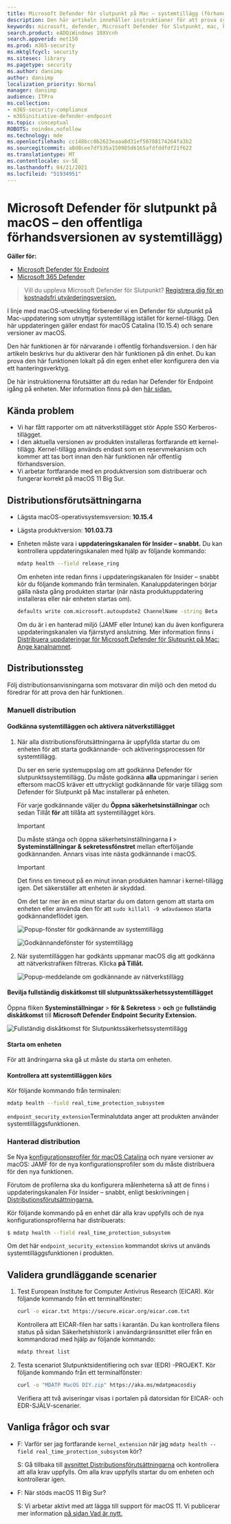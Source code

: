 ```yaml
---
title: Microsoft Defender för slutpunkt på Mac – systemtillägg (förhandsversion)
description: Den här artikeln innehåller instruktioner för att prova systemtilläggsfunktionen i Microsoft Defender för slutpunkt på Mac. Den här funktionen är för närvarande i offentlig förhandsversion.
keywords: microsoft, defender, Microsoft Defender för Slutpunkt, mac, kernel, system, tillägg, catalina
search.product: eADQiWindows 10XVcnh
search.appverid: met150
ms.prod: m365-security
ms.mktglfcycl: security
ms.sitesec: library
ms.pagetype: security
ms.author: dansimp
author: dansimp
localization_priority: Normal
manager: dansimp
audience: ITPro
ms.collection:
- m365-security-compliance
- m365initiative-defender-endpoint
ms.topic: conceptual
ROBOTS: noindex,nofollow
ms.technology: mde
ms.openlocfilehash: cc148bcc0b2623eaaa8d31ef50708174264fa3b2
ms.sourcegitcommit: a8d8cee7df535a150985d6165afdfddfdf21f622
ms.translationtype: MT
ms.contentlocale: sv-SE
ms.lasthandoff: 04/21/2021
ms.locfileid: "51934951"
---
```

# <a name="microsoft-defender-for-endpoint-on-macos---system-extensions-public-preview"></a>Microsoft Defender för slutpunkt på macOS – den offentliga förhandsversionen av systemtillägg)

**Gäller för:**
- [Microsoft Defender för Endpoint](https://go.microsoft.com/fwlink/p/?linkid=2154037)
- [Microsoft 365 Defender](https://go.microsoft.com/fwlink/?linkid=2118804)

> Vill du uppleva Microsoft Defender för Slutpunkt? [Registrera dig för en kostnadsfri utvärderingsversion.](https://www.microsoft.com/microsoft-365/windows/microsoft-defender-atp?ocid=docs-wdatp-exposedapis-abovefoldlink)

I linje med macOS-utveckling förbereder vi en Defender för slutpunkt på Mac-uppdatering som utnyttjar systemtillägg istället för kernel-tillägg. Den här uppdateringen gäller endast för macOS Catalina (10.15.4) och senare versioner av macOS.

Den här funktionen är för närvarande i offentlig förhandsversion. I den här artikeln beskrivs hur du aktiverar den här funktionen på din enhet. Du kan prova den här funktionen lokalt på din egen enhet eller konfigurera den via ett hanteringsverktyg.

De här instruktionerna förutsätter att du redan har Defender för Endpoint igång på enheten. Mer information finns på den [här sidan.](microsoft-defender-endpoint-mac.md)

## <a name="known-issues"></a>Kända problem

- Vi har fått rapporter om att nätverkstillägget stör Apple SSO Kerberos-tillägget.
- I den aktuella versionen av produkten installeras fortfarande ett kernel-tillägg. Kernel-tillägg används endast som en reservmekanism och kommer att tas bort innan den här funktionen når offentlig förhandsversion.
- Vi arbetar fortfarande med en produktversion som distribuerar och fungerar korrekt på macOS 11 Big Sur.

## <a name="deployment-prerequisites"></a>Distributionsförutsättningarna

- Lägsta macOS-operativsystemsversion: **10.15.4**
- Lägsta produktversion: **101.03.73**
- Enheten måste vara i **uppdateringskanalen för Insider – snabbt.** Du kan kontrollera uppdateringskanalen med hjälp av följande kommando:

  ```bash
  mdatp health --field release_ring
  ```

  Om enheten inte redan finns i uppdateringskanalen för Insider – snabbt kör du följande kommando från terminalen. Kanaluppdateringen börjar gälla nästa gång produkten startar (när nästa produktuppdatering installeras eller när enheten startas om).

  ```bash
  defaults write com.microsoft.autoupdate2 ChannelName -string Beta
  ```

  Om du är i en hanterad miljö (JAMF eller Intune) kan du även konfigurera uppdateringskanalen via fjärrstyrd anslutning. Mer information finns i [Distribuera uppdateringar för Microsoft Defender för Slutpunkt på Mac: Ange kanalnamnet](mac-updates.md#set-the-channel-name).

## <a name="deployment-steps"></a>Distributionssteg

Följ distributionsanvisningarna som motsvarar din miljö och den metod du föredrar för att prova den här funktionen.

### <a name="manual-deployment"></a>Manuell distribution

#### <a name="approve-the-system-extensions-and-enable-the-network-extension"></a>Godkänna systemtilläggen och aktivera nätverkstillägget

1. När alla distributionsförutsättningarna är uppfyllda startar du om enheten för att starta godkännande- och aktiveringsprocessen för systemtillägg.

   Du ser en serie systemuppslag om att godkänna Defender för slutpunktssystemtillägg. Du måste godkänna **alla** uppmaningar i serien eftersom macOS kräver ett uttryckligt godkännande för varje tillägg som Defender för Slutpunkt på Mac installerar på enheten.
   
   För varje godkännande väljer du **Öppna säkerhetsinställningar** och sedan Tillåt **för** att tillåta att systemtillägget körs.

   > [!IMPORTANT]
   > Du måste stänga och öppna säkerhetsinställningarna **i**  >  **Systeminställningar & sekretessfönstret** mellan efterföljande godkännanden. Annars visas inte nästa godkännande i macOS.

   > [!IMPORTANT]
   > Det finns en timeout på en minut innan produkten hamnar i kernel-tillägg igen. Det säkerställer att enheten är skyddad.
   >
   > Om det tar mer än en minut startar du om datorn genom att starta om enheten eller använda den för att `sudo killall -9 wdavdaemon` starta godkännandeflödet igen.

   ![Popup-fönster för godkännande av systemtillägg](images/mac-system-extension-approval.png)

   ![Godkännandefönster för systemtillägg](images/mac-system-extension-pref.png)

1. När systemtilläggen har godkänts uppmanar macOS dig att godkänna att nätverkstrafiken filtreras. Klicka **på Tillåt.**

   ![Popup-meddelande om godkännande av nätverkstillägg](images/mac-system-extension-filter.png)

#### <a name="grant-full-disk-access-to-the-endpoint-security-system-extension"></a>Bevilja fullständig diskåtkomst till slutpunktssäkerhetssystemtillägget

Öppna fliken **Systeminställningar**  >  **för & Sekretess**  >  **och** ge **fullständig diskåtkomst** till **Microsoft Defender Endpoint Security Extension.**

![Fullständig diskåtkomst för Slutpunktssäkerhetssystemtillägg](images/mac-system-extension-fda.png)

#### <a name="reboot-your-device"></a>Starta om enheten

För att ändringarna ska gå ut måste du starta om enheten.

#### <a name="verify-that-the-system-extensions-are-running"></a>Kontrollera att systemtilläggen körs

Kör följande kommando från terminalen:

```bash
mdatp health --field real_time_protection_subsystem
```

`endpoint_security_extension`Terminalutdata anger att produkten använder systemtilläggsfunktionen.

### <a name="managed-deployment"></a>Hanterad distribution

Se Nya [konfigurationsprofiler för macOS Catalina](mac-sysext-policies.md#jamf) och nyare versioner av macOS: JAMF för de nya konfigurationsprofiler som du måste distribuera för den nya funktionen.

Förutom de profilerna ska du konfigurera målenheterna så att de finns i uppdateringskanalen För Insider – snabbt, enligt beskrivningen [i Distributionsförutsättningarna.](#deployment-prerequisites)

Kör följande kommando på en enhet där alla krav uppfylls och de nya konfigurationsprofilerna har distribuerats:

```bash
$ mdatp health --field real_time_protection_subsystem
```

Om det här `endpoint_security_extension` kommandot skrivs ut används systemtilläggsfunktionen i produkten.

## <a name="validate-basic-scenarios"></a>Validera grundläggande scenarier

1. Test European Institute for Computer Antivirus Research (EICAR). Kör följande kommando från ett terminalfönster:

   ```bash
   curl -o eicar.txt https://secure.eicar.org/eicar.com.txt
   ```

   Kontrollera att EICAR-filen har satts i karantän. Du kan kontrollera filens status på sidan Säkerhetshistorik i användargränssnittet eller från en kommandorad med hjälp av följande kommando:

    ```bash
    mdatp threat list
    ```

2. Testa scenariot Slutpunktsidentifiering och svar (EDR) -PROJEKT. Kör följande kommando från ett terminalfönster:

   ```bash
   curl -o "MDATP MacOS DIY.zip" https://aka.ms/mdatpmacosdiy
   ```

   Verifiera att två aviseringar visas i portalen på datorsidan för EICAR- och EDR-SJÄLV-scenarier.

## <a name="frequently-asked-questions"></a>Vanliga frågor och svar

- F: Varför ser jag fortfarande `kernel_extension` när jag `mdatp health --field real_time_protection_subsystem` kör?

    S: Gå tillbaka till [avsnittet Distributionsförutsättningarna](#deployment-prerequisites) och kontrollera att alla krav uppfylls. Om alla krav uppfylls startar du om enheten och kontrollerar igen.

- F: När stöds macOS 11 Big Sur?

    S: Vi arbetar aktivt med att lägga till support för macOS 11. Vi publicerar mer information [på sidan Vad är nytt.](mac-whatsnew.md)
